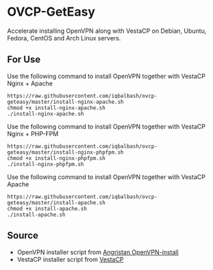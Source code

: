 # OVCP-GetEasy
Accelerate installing OpenVPN along with VestaCP on Debian, Ubuntu, Fedora, CentOS and Arch Linux servers.

## For Use
Use the following command to install OpenVPN together with VestaCP Nginx + Apache
```
https://raw.githubusercontent.com/iqbalbash/ovcp-geteasy/master/install-nginx-apache.sh
chmod +x install-nginx-apache.sh
./install-nginx-apache.sh
```
Use the following command to install OpenVPN together with VestaCP Nginx + PHP-FPM
```
https://raw.githubusercontent.com/iqbalbash/ovcp-geteasy/master/install-nginx-phpfpm.sh
chmod +x install-nginx-phpfpm.sh
./install-nginx-phpfpm.sh
```
Use the following command to install OpenVPN together with VestaCP Apache
```
https://raw.githubusercontent.com/iqbalbash/ovcp-geteasy/master/install-apache.sh
chmod +x install-apache.sh
./install-apache.sh
```

## Source
* OpenVPN installer script from [Angristan OpenVPN-install](https://github.com/Angristan/OpenVPN-install)
* VestaCP installer script from [VestaCP](https://vestacp.com)